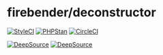 # firebender/deconstructor

[![StyleCI](https://github.styleci.io/repos/444727259/shield?branch=master)](https://github.styleci.io/repos/444727259?branch=master)
[![PHPStan](https://img.shields.io/badge/PHPStan-Level%209-brightgreen.svg?style=flat&logo=php)](https://shields.io/#/)
[![CircleCI](https://circleci.com/gh/firebender/deconstructor.svg?style=shield&circle-token=8c55ce30c09c8577f4696a815634ccce0f92b1a3)](<LINK>)

[![DeepSource](https://deepsource.io/gh/firebender/deconstructor.svg/?label=active+issues&show_trend=true&token=yTqJpFDStE4SRyP6GGhijC2J)](https://deepsource.io/gh/firebender/deconstructor/?ref=repository-badge) [![DeepSource](https://deepsource.io/gh/firebender/deconstructor.svg/?label=resolved+issues&show_trend=true&token=yTqJpFDStE4SRyP6GGhijC2J)](https://deepsource.io/gh/firebender/deconstructor/?ref=repository-badge)

